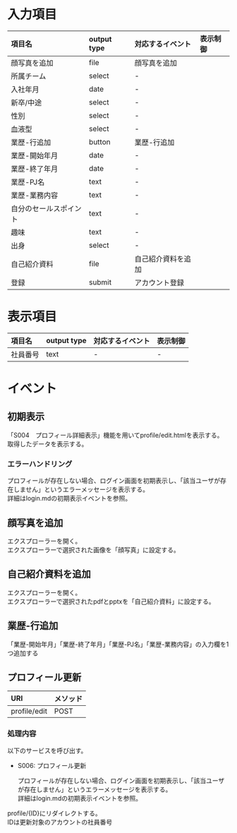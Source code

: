 # 入力項目

|項目名|output type|対応するイベント|表示制御|
|:-----|:---------|:---------------|:-------|
|顔写真を追加|file|顔写真を追加||
|所属チーム|select|-||
|入社年月|date|-||
|新卒/中途|select|-||
|性別|select|-||
|血液型|select|-||
|業歴-行追加|button|業歴-行追加||
|業歴-開始年月|date|-||
|業歴-終了年月|date|-||
|業歴-PJ名|text|-||
|業歴-業務内容|text|-||
|自分のセールスポイント|text|-||
|趣味|text|-||
|出身|select|-||
|自己紹介資料|file|自己紹介資料を追加||
|登録|submit|アカウント登録|

# 表示項目

|項目名|output type|対応するイベント|表示制御|
|:-----|:---------|:---------------|:-------|
|社員番号|text|-|-|

# イベント

## 初期表示
「S004　プロフィール詳細表示」機能を用いてprofile/edit.htmlを表示する。<br>
取得したデータを表示する。

### エラーハンドリング
プロフィールが存在しない場合、ログイン画面を初期表示し、「該当ユーザが存在しません」というエラーメッセージを表示する。<br>
詳細はlogin.mdの初期表示イベントを参照。

## 顔写真を追加

エクスプローラーを開く。  
エクスプローラーで選択された画像を「顔写真」に設定する。

## 自己紹介資料を追加

エクスプローラーを開く。  
エクスプローラーで選択されたpdfとpptxを「自己紹介資料」に設定する。

## 業歴-行追加

「業歴-開始年月」「業歴-終了年月」「業歴-PJ名」「業歴-業務内容」の入力欄を1つ追加する


## プロフィール更新

|URI|メソッド|
|:----|:-------|
|profile/edit|POST|

### 処理内容

以下のサービスを呼び出す。

* S006: プロフィール更新 
  
  プロフィールが存在しない場合、ログイン画面を初期表示し、「該当ユーザが存在しません」というエラーメッセージを表示する。<br>
詳細はlogin.mdの初期表示イベントを参照。

profile/{ID}にリダイレクトする。<br>
IDは更新対象のアカウントの社員番号
